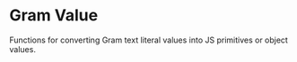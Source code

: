 # Gram Value

Functions for converting Gram text literal values into JS primitives or object values.

